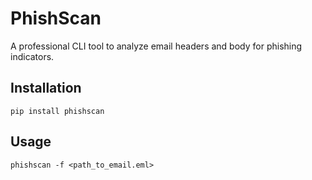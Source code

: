 # PhishScan

A professional CLI tool to analyze email headers and body for phishing indicators.

## Installation

`pip install phishscan`

## Usage

`phishscan -f <path_to_email.eml>`
